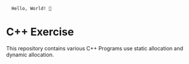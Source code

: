       Hello, World! 🦖 
 
 # C++ Exercise

This repository contains various C++ Programs use static allocation and dynamic allocation.
